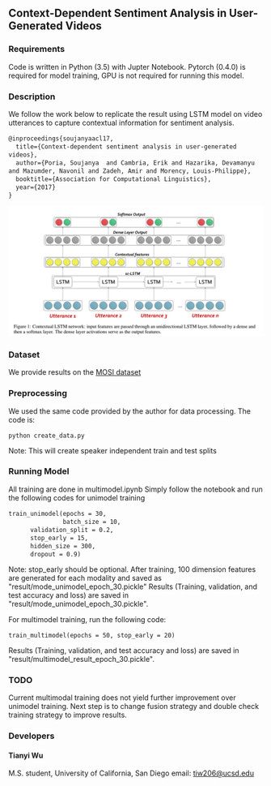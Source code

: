 ## Context-Dependent Sentiment Analysis in User-Generated Videos

### Requirements
Code is written in Python (3.5) with Jupter Notebook. Pytorch (0.4.0) is required for model training, GPU is not required for running this model.

### Description
We follow the work below to replicate the result using LSTM model on video utterances to capture contextual information for sentiment analysis.
```
@inproceedings{soujanyaacl17,
  title={Context-dependent sentiment analysis in user-generated videos},
  author={Poria, Soujanya  and Cambria, Erik and Hazarika, Devamanyu and Mazumder, Navonil and Zadeh, Amir and Morency, Louis-Philippe},
  booktitle={Association for Computational Linguistics},
  year={2017}
}
```
![model](https://github.com/TianyiWu96/Multimodal-Sentiment/blob/master/network.jpg)
### Dataset
We provide results on the [MOSI dataset](https://arxiv.org/pdf/1606.06259.pdf)  

### Preprocessing

We used the same code provided by the author for data processing.
The code is: 

```
python create_data.py
```

Note: This will create speaker independent train and test splits 

### Running Model

All training are done in multimodel.ipynb
Simply follow the notebook and run the following codes for unimodel training 

```
train_unimodel(epochs = 30, 
               batch_size = 10,
      validation_split = 0.2, 
      stop_early = 15, 
      hidden_size = 300, 
      dropout = 0.9)
```
Note: stop_early should be optional.
After training, 100 dimension features are generated for each modality and saved as "result/mode_unimodel_epoch_30.pickle"
Results (Training, validation, and test accuracy and loss) are saved in "result/mode_unimodel_epoch_30.pickle".

For multimodel training, run the following code:
```
train_multimodel(epochs = 50, stop_early = 20)
```
Results (Training, validation, and test accuracy and loss) are saved in "result/multimodel_result_epoch_30.pickle".
### TODO

Current multimodal training does not yield further improvement over unimodel training. Next step is to change fusion strategy and double check training strategy to improve results.

### Developers

#### Tianyi Wu
M.S. student, University of California, San Diego
email: tiw206@ucsd.edu  
 





